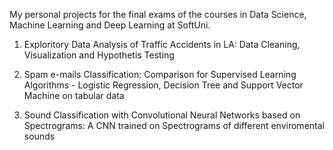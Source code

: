 Мy personal projects for the final exams of the courses in Data Science, Machine Learning and Deep Learning at SoftUni. 

1. Exploritory Data Analysis of Traffic Accidents in LA: Data Cleaning, Visualization and Hypothetis Testing

2. Spam e-mails Classification: Comparison for Supervised Learning Algorithms - Logistic Regression, Decision Tree and Support Vector Machine on tabular data

3. Sound Classification with Convolutional Neural Networks based on Spectrograms: A CNN trained on Spectrograms of different enviromental sounds
